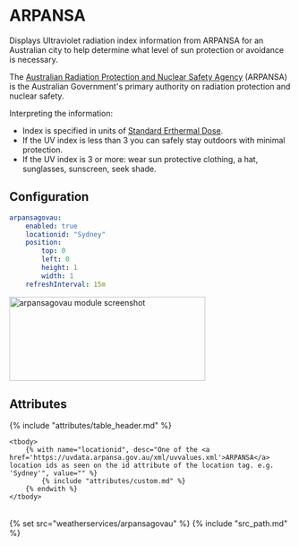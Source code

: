 # ARPANSA

Displays Ultraviolet radiation index information from ARPANSA for an Australian city to help determine what level of sun protection or avoidance is necessary.

The [Australian Radiation Protection and Nuclear Safety Agency](https://www.arpansa.gov.au) (ARPANSA) is the Australian Government's primary authority on radiation protection and nuclear safety.

Interpreting the information:

* Index is specified in units of [Standard Erthermal Dose](https://www.arpansa.gov.au/services/monitoring/ultraviolet-radiation-monitoring/ultraviolet-radiation-dose/ultraviolet).
* If the UV index is less than 3 you can safely stay outdoors with minimal protection.
* If the UV index is 3 or more: wear sun protective clothing, a hat, sunglasses, sunscreen, seek shade.

## Configuration

```yaml
arpansagovau:
    enabled: true
    locationid: "Sydney"
    position:
        top: 0
        left: 0
        height: 1
        width: 1
    refreshInterval: 15m
```

<img class="screenshot" src="/assets/modules/arpansa.png" width="350" height="150" alt="arpansagovau module screenshot" />

## Attributes

<table>
    {% include "attributes/table_header.md" %}

    <tbody>
        {% with name="locationid", desc="One of the <a href='https://uvdata.arpansa.gov.au/xml/uvvalues.xml'>ARPANSA</a> location ids as seen on the id attribute of the location tag. e.g. 'Sydney'", value="" %}
            {% include "attributes/custom.md" %}
        {% endwith %}
    </tbody>
</table>

{% set src="weatherservices/arpansagovau" %}
{% include "src_path.md" %}